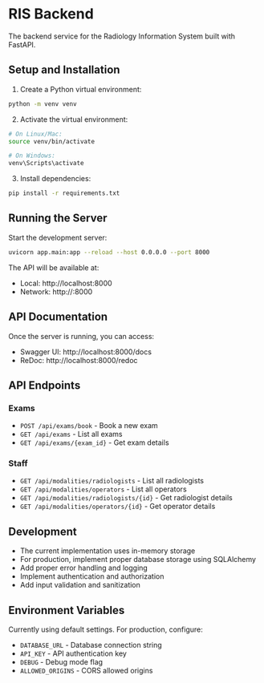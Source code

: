 # RIS Backend

The backend service for the Radiology Information System built with FastAPI.

## Setup and Installation

1. Create a Python virtual environment:
```bash
python -m venv venv
```

2. Activate the virtual environment:
```bash
# On Linux/Mac:
source venv/bin/activate

# On Windows:
venv\Scripts\activate
```

3. Install dependencies:
```bash
pip install -r requirements.txt
```

## Running the Server

Start the development server:
```bash
uvicorn app.main:app --reload --host 0.0.0.0 --port 8000
```

The API will be available at:
- Local: http://localhost:8000
- Network: http://<your-ip>:8000

## API Documentation

Once the server is running, you can access:
- Swagger UI: http://localhost:8000/docs
- ReDoc: http://localhost:8000/redoc

## API Endpoints

### Exams
- `POST /api/exams/book` - Book a new exam
- `GET /api/exams` - List all exams
- `GET /api/exams/{exam_id}` - Get exam details

### Staff
- `GET /api/modalities/radiologists` - List all radiologists
- `GET /api/modalities/operators` - List all operators
- `GET /api/modalities/radiologists/{id}` - Get radiologist details
- `GET /api/modalities/operators/{id}` - Get operator details

## Development

- The current implementation uses in-memory storage
- For production, implement proper database storage using SQLAlchemy
- Add proper error handling and logging
- Implement authentication and authorization
- Add input validation and sanitization

## Environment Variables

Currently using default settings. For production, configure:
- `DATABASE_URL` - Database connection string
- `API_KEY` - API authentication key
- `DEBUG` - Debug mode flag
- `ALLOWED_ORIGINS` - CORS allowed origins 